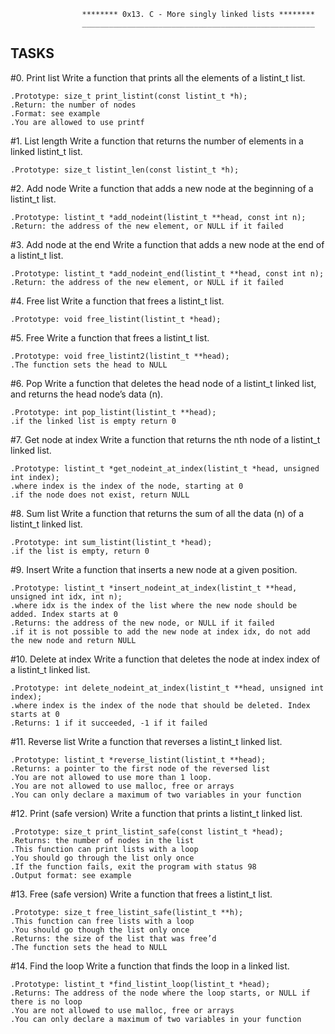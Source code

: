					******** 0x13. C - More singly linked lists ********
					____________________________________________________

TASKS
------

#0. Print list
 Write a function that prints all the elements of a listint_t list.

	.Prototype: size_t print_listint(const listint_t *h);
	.Return: the number of nodes
	.Format: see example
	.You are allowed to use printf


#1. List length
 Write a function that returns the number of elements in a linked listint_t list.

	.Prototype: size_t listint_len(const listint_t *h);


#2. Add node
 Write a function that adds a new node at the beginning of a listint_t list.

	.Prototype: listint_t *add_nodeint(listint_t **head, const int n);
	.Return: the address of the new element, or NULL if it failed


#3. Add node at the end
 Write a function that adds a new node at the end of a listint_t list.

	.Prototype: listint_t *add_nodeint_end(listint_t **head, const int n);
	.Return: the address of the new element, or NULL if it failed


#4. Free list
 Write a function that frees a listint_t list.

	.Prototype: void free_listint(listint_t *head);


#5. Free
 Write a function that frees a listint_t list.

	.Prototype: void free_listint2(listint_t **head);
	.The function sets the head to NULL


#6. Pop
 Write a function that deletes the head node of a listint_t linked list, and returns the head node’s data (n).

	.Prototype: int pop_listint(listint_t **head);
	.if the linked list is empty return 0


#7. Get node at index
 Write a function that returns the nth node of a listint_t linked list.

	.Prototype: listint_t *get_nodeint_at_index(listint_t *head, unsigned int index);
	.where index is the index of the node, starting at 0
	.if the node does not exist, return NULL


#8. Sum list
 Write a function that returns the sum of all the data (n) of a listint_t linked list.

	.Prototype: int sum_listint(listint_t *head);
	.if the list is empty, return 0


#9. Insert
Write a function that inserts a new node at a given position.

	.Prototype: listint_t *insert_nodeint_at_index(listint_t **head, unsigned int idx, int n);
	.where idx is the index of the list where the new node should be added. Index starts at 0
	.Returns: the address of the new node, or NULL if it failed
	.if it is not possible to add the new node at index idx, do not add the new node and return NULL


#10. Delete at index
 Write a function that deletes the node at index index of a listint_t linked list.

	.Prototype: int delete_nodeint_at_index(listint_t **head, unsigned int index);
	.where index is the index of the node that should be deleted. Index starts at 0
	.Returns: 1 if it succeeded, -1 if it failed


#11. Reverse list
 Write a function that reverses a listint_t linked list.

	.Prototype: listint_t *reverse_listint(listint_t **head);
	.Returns: a pointer to the first node of the reversed list
	.You are not allowed to use more than 1 loop.
	.You are not allowed to use malloc, free or arrays
	.You can only declare a maximum of two variables in your function


#12. Print (safe version)
 Write a function that prints a listint_t linked list.

	.Prototype: size_t print_listint_safe(const listint_t *head);
	.Returns: the number of nodes in the list
	.This function can print lists with a loop
	.You should go through the list only once
	.If the function fails, exit the program with status 98
	.Output format: see example


#13. Free (safe version)
 Write a function that frees a listint_t list.

	.Prototype: size_t free_listint_safe(listint_t **h);
	.This function can free lists with a loop
	.You should go though the list only once
	.Returns: the size of the list that was free’d
	.The function sets the head to NULL


#14. Find the loop
 Write a function that finds the loop in a linked list.

	.Prototype: listint_t *find_listint_loop(listint_t *head);
	.Returns: The address of the node where the loop starts, or NULL if there is no loop
	.You are not allowed to use malloc, free or arrays
	.You can only declare a maximum of two variables in your function
